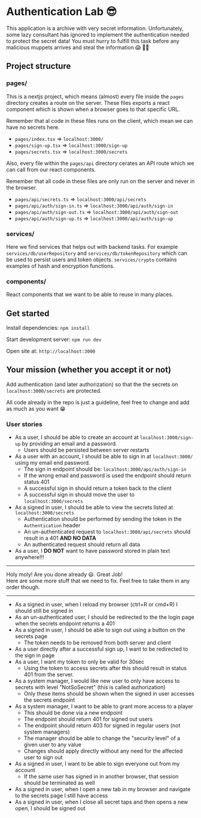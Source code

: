 # Authentication Lab 😎

This application is a archive with very secret information.
Unfortunately, some lazy consultant has ignored to implement the authentication needed to protect the secret data!
You must hurry to fulfill this task before any malicious muppets arrives and steal the information 😱 🏴‍☠️

## Project structure

### pages/

This is a nextjs project, which means (almost) every file inside the `pages` directory creates a route on the server. These files exports a react component which is shown when a browser goes to that specific URL.

Remember that al code in these files runs on the client, which mean we can have no secrets here.

- `pages/index.tsx` => `localhost:3000/`
- `pages/sign-up.tsx` => `localhost:3000/sign-up`
- `pages/secrets.tsx` => `localhost:3000/secrets`

Also, every file within the `pages/api` directory cerates an API route which we can call from our react components.

Remember that all code in these files are only run on the server and never in the browser.

- `pages/api/secrets.ts` => `localhost:3000/api/secrets`
- `pages/api/auth/sign-in.ts` => `localhost:3000/api/auth/sign-in`
- `pages/api/auth/sign-out.ts` => `localhost:3000/api/auth/sign-out`
- `pages/api/auth/sign-up.ts` => `localhost:3000/api/auth/sign-up`

### services/

Here we find services that helps out with backend tasks. For example `services/db/userRepository` and `services/db/tokenRepository` which can be used to persist users and token objects. `services/crypto` contains examples of hash and encryption functions.

### components/

React components that we want to be able to reuse in many places.

## Get started

Install dependencies: `npm install`

Start development server: `npm run dev`

Open site at: `http://localhost:3000`

## Your mission (whether you accept it or not)

Add authentication (and later authorization) so that the the secrets on `localhost:3000/secrets` are protected.

All code already in the repo is just a guideline, feel free to change and add as much as you want 😁

### User stories

- As a user, I should be able to create an account at `localhost:3000/sign-up` by providing an email and a password.
  - Users should be persisted between server restarts
- As a user with an account, I should be able to sign in at `localhost:3000/` using my email end password.
  - The sign in endpoint should be: `localhost:3000/api/auth/sign-in`
  - If the wrong email and password is used the endpoint should return status 401
  - A successful sign in should return a token back to the client
  - A successful sign in should move the user to `localhost:3000/secrets`
- As a signed in user, I should be able to view the secrets listed at `localhost:3000/secrets`
  - Authentication should be performed by sending the token in the `Authentication` header
  - An un-authenticated request to `localhost:3000/api/secrets` should result in a 401 **AND NO DATA**
  - An authenticated request should return all data
- As a user, I **DO NOT** want to have password stored in plain text anywhere!!!

---

Holy moly! Are you done already 😃. Great Job!  
Here are some more stuff that we need to fix. Feel free to take them in any order though.

---

- As a signed in user, when I reload my browser (ctrl+R or cmd+R) I should still be signed in
- As an un-authenticated user, I should be redirected to the the login page when the secrets endpoint returns a 401
- As a signed in user, I should be able to sign out using a button on the secrets page
  - The token needs to be removed from both server and client
- As a user directly after a successful sign up, I want to be redirected to the sign in page
- As a user, I want my token to only be valid for 30sec
  - Using the token to access secrets after this should result in status 401 from the server.
- As a system manager, I would like new user to only have access to secrets with level "NotSoSecret" (this is called authorization)
  - Only these items should be shown when the signed in user accesses the secrets endpoint
- As a system manager, I want to be able to grant more access to a player
  - This should be done via a new endpoint
  - The endpoint should return 401 for signed out users
  - The endpoint should return 403 for signed in regular users (not system managers)
  - The manager should be able to change the "security level" of a given user to any value
  - Changes should apply directly without any need for the affected user to sign out
- As a signed in user, I want to be able to sign everyone out from my account
  - If the same user has signed in in another browser, that session should be terminated as well
- As a signed in user, when I open a new tab in my browser and navigate to the secrets page I still have access
- As a signed in user, when I close all secret taps and then opens a new open, I should be signed out
